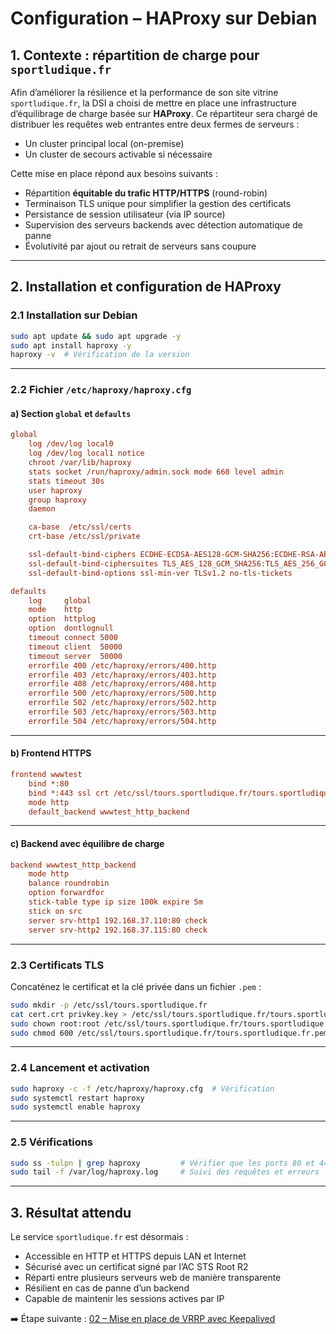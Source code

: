 # Configuration – HAProxy sur Debian

## 1. Contexte : répartition de charge pour `sportludique.fr`

Afin d’améliorer la résilience et la performance de son site vitrine `sportludique.fr`, la DSI a choisi de mettre en place une infrastructure d’équilibrage de charge basée sur **HAProxy**. Ce répartiteur sera chargé de distribuer les requêtes web entrantes entre deux fermes de serveurs :

* Un cluster principal local (on-premise)
* Un cluster de secours activable si nécessaire

Cette mise en place répond aux besoins suivants :

* Répartition **équitable du trafic HTTP/HTTPS** (round-robin)
* Terminaison TLS unique pour simplifier la gestion des certificats
* Persistance de session utilisateur (via IP source)
* Supervision des serveurs backends avec détection automatique de panne
* Évolutivité par ajout ou retrait de serveurs sans coupure

---

## 2. Installation et configuration de HAProxy

### 2.1 Installation sur Debian

```bash
sudo apt update && sudo apt upgrade -y
sudo apt install haproxy -y
haproxy -v  # Vérification de la version
```

---

### 2.2 Fichier `/etc/haproxy/haproxy.cfg`

#### a) Section `global` et `defaults`

```ini
global
    log /dev/log local0
    log /dev/log local1 notice
    chroot /var/lib/haproxy
    stats socket /run/haproxy/admin.sock mode 660 level admin
    stats timeout 30s
    user haproxy
    group haproxy
    daemon

    ca-base  /etc/ssl/certs
    crt-base /etc/ssl/private

    ssl-default-bind-ciphers ECDHE-ECDSA-AES128-GCM-SHA256:ECDHE-RSA-AES128-GCM-SHA256:...
    ssl-default-bind-ciphersuites TLS_AES_128_GCM_SHA256:TLS_AES_256_GCM_SHA384:...
    ssl-default-bind-options ssl-min-ver TLSv1.2 no-tls-tickets

defaults
    log     global
    mode    http
    option  httplog
    option  dontlognull
    timeout connect 5000
    timeout client  50000
    timeout server  50000
    errorfile 400 /etc/haproxy/errors/400.http
    errorfile 403 /etc/haproxy/errors/403.http
    errorfile 408 /etc/haproxy/errors/408.http
    errorfile 500 /etc/haproxy/errors/500.http
    errorfile 502 /etc/haproxy/errors/502.http
    errorfile 503 /etc/haproxy/errors/503.http
    errorfile 504 /etc/haproxy/errors/504.http
```

---

#### b) Frontend HTTPS

```ini
frontend wwwtest
    bind *:80
    bind *:443 ssl crt /etc/ssl/tours.sportludique.fr/tours.sportludique.fr.pem
    mode http
    default_backend wwwtest_http_backend
```

---

#### c) Backend avec équilibre de charge

```ini
backend wwwtest_http_backend
    mode http
    balance roundrobin
    option forwardfor
    stick-table type ip size 100k expire 5m
    stick on src
    server srv-http1 192.168.37.110:80 check
    server srv-http2 192.168.37.115:80 check
```

---

### 2.3 Certificats TLS

Concaténez le certificat et la clé privée dans un fichier `.pem` :

```bash
sudo mkdir -p /etc/ssl/tours.sportludique.fr
cat cert.crt privkey.key > /etc/ssl/tours.sportludique.fr/tours.sportludique.fr.pem
sudo chown root:root /etc/ssl/tours.sportludique.fr/tours.sportludique.fr.pem
sudo chmod 600 /etc/ssl/tours.sportludique.fr/tours.sportludique.fr.pem
```

---

### 2.4 Lancement et activation

```bash
sudo haproxy -c -f /etc/haproxy/haproxy.cfg  # Vérification
sudo systemctl restart haproxy
sudo systemctl enable haproxy
```

---

### 2.5 Vérifications

```bash
sudo ss -tulpn | grep haproxy         # Vérifier que les ports 80 et 443 sont ouverts
sudo tail -f /var/log/haproxy.log     # Suivi des requêtes et erreurs
```

---

## 3. Résultat attendu

Le service `sportludique.fr` est désormais :

* Accessible en HTTP et HTTPS depuis LAN et Internet
* Sécurisé avec un certificat signé par l’AC STS Root R2
* Réparti entre plusieurs serveurs web de manière transparente
* Résilient en cas de panne d’un backend
* Capable de maintenir les sessions actives par IP

➡️ Étape suivante : [02 – Mise en place de VRRP avec Keepalived](02-vrrp-keepalived.md)